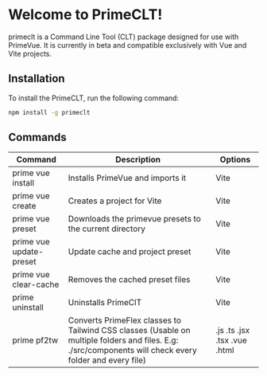 # Welcome to PrimeCLT!

primeclt is a Command Line Tool (CLT) package designed for use with PrimeVue. It is currently in beta and compatible exclusively with Vue and Vite projects.

## Installation

To install the PrimeCLT, run the following command:

```bash
npm install -g primeclt
```

## Commands

| Command                 | Description                                                                                                                                             | Options                      |
| ----------------------- | ------------------------------------------------------------------------------------------------------------------------------------------------------- | ---------------------------- |
| prime vue install       | Installs PrimeVue and imports it                                                                                                                        | Vite                         |
| prime vue create        | Creates a project for Vite                                                                                                                              | Vite                         |
| prime vue preset        | Downloads the primevue presets to the current directory                                                                                                 | Vite                         |
| prime vue update-preset | Update cache and project preset                                                                                                                         | Vite                         |
| prime vue clear-cache   | Removes the cached preset files                                                                                                                         | Vite                         |
| prime uninstall         | Uninstalls PrimeClT                                                                                                                                     | Vite                         |
| prime pf2tw             | Converts PrimeFlex classes to Tailwind CSS classes (Usable on multiple folders and files. E.g: ./src/components will check every folder and every file) | .js .ts .jsx .tsx .vue .html |
